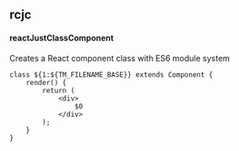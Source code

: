 ## rcjc
#### reactJustClassComponent
Creates a React component class with ES6 module system
```
class ${1:${TM_FILENAME_BASE}} extends Component {
	render() {
		return (
			<div>
				$0
			</div>
		);
	}
}

```